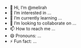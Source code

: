 - 👋 Hi, I’m @melirah
- 👀 I’m interested in ...
- 🌱 I’m currently learning ...
- 💞️ I’m looking to collaborate on ...
- 📫 How to reach me ...
- 😄 Pronouns: ...
- ⚡ Fun fact: ...

<!---
melirah/melirah is a ✨ special ✨ repository because its `README.md` (this file) appears on your GitHub profile.
You can click the Preview link to take a look at your changes.
--->
